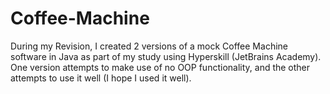 # Coffee-Machine
During my Revision, I created 2 versions of a mock Coffee Machine software in Java as part of my study using Hyperskill (JetBrains Academy). One version attempts to make use of no OOP functionality, and the other attempts to use it well (I hope I used it well).
